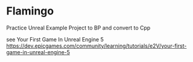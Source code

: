 # Flamingo
Practice Unreal Example Project to BP and convert to Cpp

see Your First Game In Unreal Engine 5 https://dev.epicgames.com/community/learning/tutorials/e2V/your-first-game-in-unreal-engine-5
